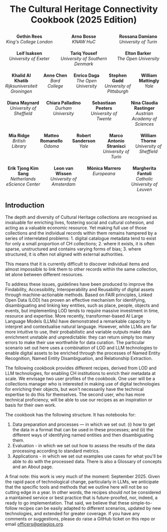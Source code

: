 # <p style="text-align: center">The Cultural Heritage Connectivity Cookbook (2025 Edition)</h2>

<div style="display: grid; grid-template-columns: repeat(3, 1fr); gap: 20px; margin: 20px auto; text-align: center; max-width: 800px;">
  <div><strong>Gethin Rees</strong><br><em>King's College London</em></div>
  <div><strong>Arno Bosse</strong><br><em>KNAW HuC</em></div>
  <div><strong>Rossana Damiano</strong><br><em>University of Turin</em></div>
  <div><strong>Leif Isaksen</strong><br><em>University of Exeter</em></div>
  <div><strong>Tariq Yousef</strong><br><em>University of Southern Denmark</em></div>
  <div><strong>Elton Barker</strong><br><em>The Open University</em></div>
</div>

<div style="margin: 20px auto; text-align: center; max-width: 900px;">
  <!-- First row: 5 people -->
  <div style="display: grid; grid-template-columns: repeat(5, 1fr); gap: 15px; margin-bottom: 20px;">
    <div><strong>Khalid Al Khatib</strong><br><em>Rijksuniversiteit Groningen</em></div>
    <div><strong>Anne Chen</strong><br><em>Bard College</em></div>
    <div><strong>Enrico Daga</strong><br><em>The Open University</em></div>
    <div><strong>Stephen Gadd</strong><br><em>University of Pittsburgh</em></div>
    <div><strong>William Mattingly</strong><br><em>Yale</em></div>
  </div>
  <!-- Second row: 4 people -->
  <div style="display: grid; grid-template-columns: repeat(4, 1fr); gap: 15px; margin-bottom: 20px;">
    <div><strong>Diana Maynard</strong><br><em>University of Sheffield</em></div>
    <div><strong>Chiara Palladino</strong><br><em>Durham University</em></div>
    <div><strong>Sebastiaan Peeters</strong><br><em>University of Twente</em></div>
    <div><strong>Nina Claudia Rastinger</strong><br><em>Austrian Academy of Sciences</em></div>
  </div>
  <!-- Third row: 5 people -->
  <div style="display: grid; grid-template-columns: repeat(5, 1fr); gap: 15px; margin-bottom: 20px;">
    <div><strong>Mia Ridge</strong><br><em>British Library</em></div>
    <div><strong>Matteo Romanello</strong><br><em>Odoma</em></div>
    <div><strong>Robert Sanderson</strong><br><em>Yale</em></div>
    <div><strong>Marco Antonio Stranisci</strong><br><em>University of Turin</em></div>
    <div><strong>William Thorne</strong><br><em>University of Sheffield</em></div>
  </div>
  <!-- Fourth row: 4 people -->
  <div style="display: grid; grid-template-columns: repeat(4, 1fr); gap: 15px;">
    <div><strong>Erik Tjong Kim Sang</strong><br><em>Netherlands eScience Center</em></div>
    <div><strong>Leon van Wissen</strong><br><em>University of Amsterdam</em></div>
    <div><strong>Mónica Marrero</strong><br><em>Europeana</em></div>
    <div><strong>Margherita Fantoli</strong><br><em>Catholic University of Leuven</em></div>
  </div>
</div>

<h2>Introduction</h2>
The depth and diversity of Cultural Heritage collections are recognised as invaluable for enriching lives, fostering social and cultural cohesion, and acting as a valuable economic resource. Yet making full use of those collections and the individual records within them remains hampered by a series of interrelated problems:
1.	digital catalogue metadata tend to exist for only a small proportion of CH collections;
2.	where it exists, it is often sparse, unstructured and contains varying forms of bias;
3.	where structured, it is often not aligned with external authorities.

This means that it is currently difficult to discover individual items and almost impossible to link them to other records within the same collection, let alone between different resources.

To address these issues, guidelines have been produced to improve the Findability, Accessibility, Interoperability and Reusability of digital assets through machine-actionable methods. Based on FAIR principles, Linked Open Data (LOD) has proven an effective mechanism for identifying, disambiguating and linking key entities, such as place, people, objects and events, but implementing LOD tends to require massive investment in time, resource and expertise. More recently, transformer-based AI Large Language Models (LLMs) have demonstrated a remarkable capacity to interpret and contextualise natural language. However, while LLMs are far more intuitive to use, their probabilistic and variable outputs make data enrichment unstable and unpredictable: they can return simply too many errors to make their use worthwhile for data curation. The particular scenario set out here uses a combination of LOD and LLM technologies to enable digital assets to be enriched through the processes of Named Entity Recognition, Named Entity Disambiguation, and Relationship Extraction. 

The following cookbook provides different recipes, derived from LOD and LLM technologies, for enabling CH institutions to enrich their metadata at scale. We envisage two user profiles of the cookbook. One user will be a collections manager who is interested in making use of digital technologies for enriching their objects, but won't necessarily have the technical expertise to do this for themselves. The second user, who has more technical proficiency, will be able to use our recipes as an inspiration or basis for their own work.

The cookbook has the following structure. It has notebooks for:
1. Data preparation and processes — in which we set out: (i) how to get the data in a format that can be used in these processes; and (ii) the different ways of identifying named entities and then disambiguating them.
2. Evaluation - in which we set out how to assess the results of the data processing according to standard metrics.
3. Applications - in which we set out examples use cases for what you'll be able to do with the processed data.
There is also a Glossary of concepts and an About page.

A final note: this work is very much of the moment: September 2025. Given the rapid pace of technological change, particularly in LLMs, we anticipate that the specific tools and methods that we outline here will not be so cutting edge in a year. In other words, the recipes should *not* be considered a maintained service or best practice that is future-proofed, nor, indeed, a ready to go implementation. That said, we believe that these simple-to-follow recipes can be easily adapted to different scenarios, updated by new technologies, and extended for greater coverage. If you have any comments or suggestions, please do raise a GitHub ticket on this repo or email officers@pelagios.org.

